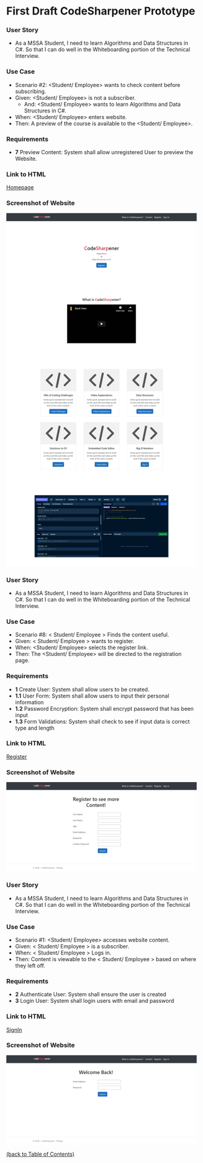 # First Draft CodeSharpener Prototype

### User Story
* As a MSSA Student, I need to learn Algorithms and Data Structures in C#. So that I can do well in the Whiteboarding portion of the Technical Interview.

### Use Case
* Scenario #2: <Student/ Employee> wants to check content before subscribing. 
* Given: <Student/ Employee> is not a subscriber. 
  * And: <Student/ Employee> wants to learn Algorithms and Data Structures in C#. 
* When: <Student/ Employee> enters website. 
* Then: A preview of the course is available to the <Student/ Employee>.

### Requirements
* **7** Preview Content: System shall allow unregistered User to preview the Website.

### Link to HTML
[Homepage](https://github.com/richminlee/Code_Sharpener/blob/master/CodeSharpener/Views/Home/Index.cshtml)

### Screenshot of Website
<kbd>
<img src="https://github.com/richminlee/Code_Sharpener/blob/master/Prototype/Homepage%20Screenshot.JPG">
</kbd>

### User Story
* As a MSSA Student, I need to learn Algorithms and Data Structures in C#. So that I can do well in the Whiteboarding portion of the Technical Interview.

### Use Case
* Scenario #8: < Student/ Employee > Finds the content useful.
* Given: < Student/ Employee > wants to register.
* When: <Student/ Employee> selects the register link.
* Then: The <Student/ Employee> will be directed to the registration page.

### Requirements
* **1** Create User: System shall allow users to be created.
* **1.1** User Form: System shall allow users to input their personal information
* **1.2** Password Encryption: System shall encrypt password that has been input
* **1.3** Form Validations: System shall check to see if input data is correct type and length

### Link to HTML
[Register](https://github.com/richminlee/Code_Sharpener/blob/master/CodeSharpener/Views/Home/Register.cshtml)

### Screenshot of Website
<kbd>
<img src="https://github.com/richminlee/Code_Sharpener/blob/master/Prototype/Register%20Screenshot.JPG">
</kbd>

### User Story
* As a MSSA Student, I need to learn Algorithms and Data Structures in C#. So that I can do well in the Whiteboarding portion of the Technical Interview.

### Use Case
* Scenario #1: <Student/ Employee> accesses website content.
* Given: < Student/ Employee > is a subscriber.
* When: < Student/ Employee > Logs in.
* Then: Content is viewable to the < Student/ Employee > based on where they left off.

### Requirements
* **2** Authenticate User: System shall ensure the user is created
* **3** Login User: System shall login users with email and password

### Link to HTML
[SignIn](https://github.com/richminlee/Code_Sharpener/blob/master/CodeSharpener/Views/Home/SignIn.cshtml)

### Screenshot of Website
<kbd>
<img src="https://github.com/richminlee/Code_Sharpener/blob/master/Prototype/Sign%20In%20Screenshot.JPG">
</kbd>

[(back to Table of Contents)](#../table-of-contents)

